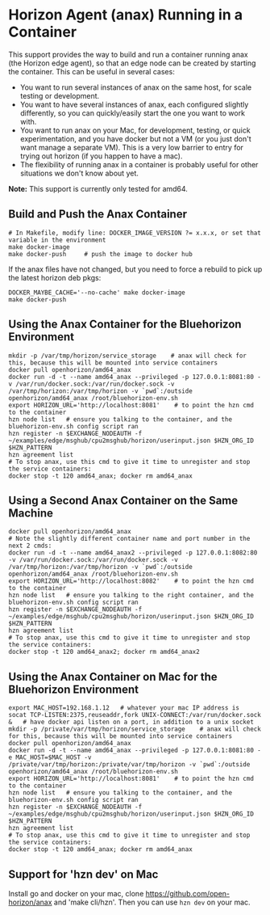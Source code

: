 # Horizon Agent (anax) Running in a Container

This support provides the way to build and run a container running anax (the Horizon edge agent), so that an edge node can be created by starting the container. This can be useful in several cases:
- You want to run several instances of anax on the same host, for scale testing or development.
- You want to have several instances of anax, each configured slightly differently, so you can quickly/easily start the one you want to work with.
- You want to run anax on your Mac, for development, testing, or quick experimentation, and you have docker but not a VM (or you just don't want manage a separate VM). This is a very low barrier to entry for trying out horizon (if you happen to have a mac).
- The flexibility of running anax in a container is probably useful for other situations we don't know about yet.

**Note:** This support is currently only tested for amd64.

## Build and Push the Anax Container

```
# In Makefile, modify line: DOCKER_IMAGE_VERSION ?= x.x.x, or set that variable in the environment
make docker-image
make docker-push     # push the image to docker hub
```

If the anax files have not changed, but you need to force a rebuild to pick up the latest horizon deb pkgs:

```
DOCKER_MAYBE_CACHE='--no-cache' make docker-image
make docker-push
```

## Using the Anax Container for the Bluehorizon Environment

```
mkdir -p /var/tmp/horizon/service_storage    # anax will check for this, because this will be mounted into service containers
docker pull openhorizon/amd64_anax
docker run -d -t --name amd64_anax --privileged -p 127.0.0.1:8081:80 -v /var/run/docker.sock:/var/run/docker.sock -v /var/tmp/horizon:/var/tmp/horizon -v `pwd`:/outside openhorizon/amd64_anax /root/bluehorizon-env.sh
export HORIZON_URL='http://localhost:8081'    # to point the hzn cmd to the container
hzn node list   # ensure you talking to the container, and the bluehorizon-env.sh config script ran
hzn register -n $EXCHANGE_NODEAUTH -f ~/examples/edge/msghub/cpu2msghub/horizon/userinput.json $HZN_ORG_ID $HZN_PATTERN
hzn agreement list
# To stop anax, use this cmd to give it time to unregister and stop the service containers:
docker stop -t 120 amd64_anax; docker rm amd64_anax
```

## Using a Second Anax Container on the Same Machine

```
docker pull openhorizon/amd64_anax
# Note the slightly different container name and port number in the next 2 cmds:
docker run -d -t --name amd64_anax2 --privileged -p 127.0.0.1:8082:80 -v /var/run/docker.sock:/var/run/docker.sock -v /var/tmp/horizon:/var/tmp/horizon -v `pwd`:/outside openhorizon/amd64_anax /root/bluehorizon-env.sh
export HORIZON_URL='http://localhost:8082'    # to point the hzn cmd to the container
hzn node list   # ensure you talking to the right container, and the bluehorizon-env.sh config script ran
hzn register -n $EXCHANGE_NODEAUTH -f ~/examples/edge/msghub/cpu2msghub/horizon/userinput.json $HZN_ORG_ID $HZN_PATTERN
hzn agreement list
# To stop anax, use this cmd to give it time to unregister and stop the service containers:
docker stop -t 120 amd64_anax2; docker rm amd64_anax2
```

## Using the Anax Container on **Mac** for the Bluehorizon Environment

```
export MAC_HOST=192.168.1.12   # whatever your mac IP address is
socat TCP-LISTEN:2375,reuseaddr,fork UNIX-CONNECT:/var/run/docker.sock &   # have docker api listen on a port, in addition to a unix socket
mkdir -p /private/var/tmp/horizon/service_storage    # anax will check for this, because this will be mounted into service containers
docker pull openhorizon/amd64_anax
docker run -d -t --name amd64_anax --privileged -p 127.0.0.1:8081:80 -e MAC_HOST=$MAC_HOST -v /private/var/tmp/horizon:/private/var/tmp/horizon -v `pwd`:/outside openhorizon/amd64_anax /root/bluehorizon-env.sh
export HORIZON_URL='http://localhost:8081'    # to point the hzn cmd to the container
hzn node list   # ensure you talking to the container, and the bluehorizon-env.sh config script ran
hzn register -n $EXCHANGE_NODEAUTH -f ~/examples/edge/msghub/cpu2msghub/horizon/userinput.json $HZN_ORG_ID $HZN_PATTERN
hzn agreement list
# To stop anax, use this cmd to give it time to unregister and stop the service containers:
docker stop -t 120 amd64_anax; docker rm amd64_anax
```

## Support for 'hzn dev' on Mac

Install go and docker on your mac, clone https://github.com/open-horizon/anax and 'make cli/hzn'. Then you can use `hzn dev` on your mac.
